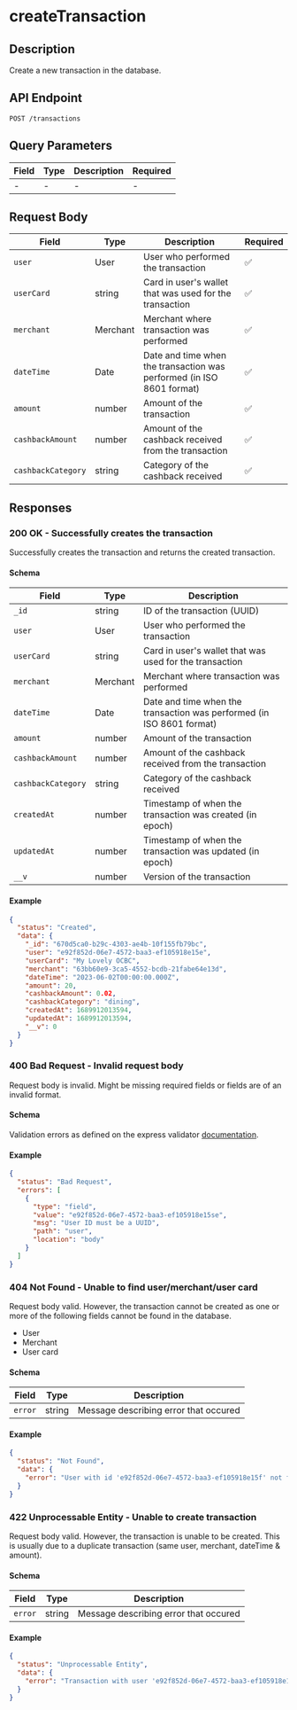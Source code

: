 # createTransaction

## Description

Create a new transaction in the database.

## API Endpoint

`POST /transactions`

## Query Parameters

| Field | Type | Description | Required |
| ----- | ---- | ----------- | -------- |
| -     | -    | -           | -        |

## Request Body

| Field              | Type     | Description                                                           | Required |
| ------------------ | -------- | --------------------------------------------------------------------- | -------- |
| `user`             | User     | User who performed the transaction                                    | ✅       |
| `userCard`         | string   | Card in user's wallet that was used for the transaction               | ✅       |
| `merchant`         | Merchant | Merchant where transaction was performed                              | ✅       |
| `dateTime`         | Date     | Date and time when the transaction was performed (in ISO 8601 format) | ✅       |
| `amount`           | number   | Amount of the transaction                                             | ✅       |
| `cashbackAmount`   | number   | Amount of the cashback received from the transaction                  | ✅       |
| `cashbackCategory` | string   | Category of the cashback received                                     | ✅       |

## Responses

### 200 OK - Successfully creates the transaction

Successfully creates the transaction and returns the created transaction.

#### Schema

| Field              | Type     | Description                                                           |
| ------------------ | -------- | --------------------------------------------------------------------- |
| `_id`              | string   | ID of the transaction (UUID)                                          |
| `user`             | User     | User who performed the transaction                                    |
| `userCard`         | string   | Card in user's wallet that was used for the transaction               |
| `merchant`         | Merchant | Merchant where transaction was performed                              |
| `dateTime`         | Date     | Date and time when the transaction was performed (in ISO 8601 format) |
| `amount`           | number   | Amount of the transaction                                             |
| `cashbackAmount`   | number   | Amount of the cashback received from the transaction                  |
| `cashbackCategory` | string   | Category of the cashback received                                     |
| `createdAt`        | number   | Timestamp of when the transaction was created (in epoch)              |
| `updatedAt`        | number   | Timestamp of when the transaction was updated (in epoch)              |
| `__v`              | number   | Version of the transaction                                            |

#### Example

```json
{
  "status": "Created",
  "data": {
    "_id": "670d5ca0-b29c-4303-ae4b-10f155fb79bc",
    "user": "e92f852d-06e7-4572-baa3-ef105918e15e",
    "userCard": "My Lovely OCBC",
    "merchant": "63bb60e9-3ca5-4552-bcdb-21fabe64e13d",
    "dateTime": "2023-06-02T00:00:00.000Z",
    "amount": 20,
    "cashbackAmount": 0.02,
    "cashbackCategory": "dining",
    "createdAt": 1689912013594,
    "updatedAt": 1689912013594,
    "__v": 0
  }
}
```

### 400 Bad Request - Invalid request body

Request body is invalid. Might be missing required fields or fields are of an invalid format.

#### Schema

Validation errors as defined on the express validator [documentation](https://express-validator.github.io/docs/api/validation-result/#error-types).

#### Example

```json
{
  "status": "Bad Request",
  "errors": [
    {
      "type": "field",
      "value": "e92f852d-06e7-4572-baa3-ef105918e15se",
      "msg": "User ID must be a UUID",
      "path": "user",
      "location": "body"
    }
  ]
}
```

### 404 Not Found - Unable to find user/merchant/user card

Request body valid. However, the transaction cannot be created as one or more of the following fields cannot be found in the database.

- User
- Merchant
- User card

#### Schema

| Field   | Type   | Description                           |
| ------- | ------ | ------------------------------------- |
| `error` | string | Message describing error that occured |

#### Example

```json
{
  "status": "Not Found",
  "data": {
    "error": "User with id 'e92f852d-06e7-4572-baa3-ef105918e15f' not found."
  }
}
```

### 422 Unprocessable Entity - Unable to create transaction

Request body valid. However, the transaction is unable to be created. This is usually due to a duplicate transaction (same user, merchant, dateTime & amount).

#### Schema

| Field   | Type   | Description                           |
| ------- | ------ | ------------------------------------- |
| `error` | string | Message describing error that occured |

#### Example

```json
{
  "status": "Unprocessable Entity",
  "data": {
    "error": "Transaction with user 'e92f852d-06e7-4572-baa3-ef105918e15e', merchant '63bb60e9-3ca5-4552-bcdb-21fabe64e13d', dateTime 'Fri Jun 02 2023 08:00:00 GMT+0800 (Singapore Standard Time)' & amount '20' already exists."
  }
}
```
